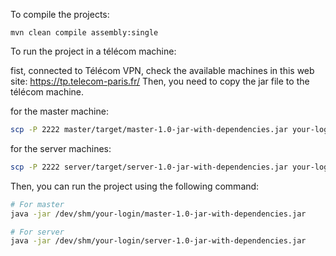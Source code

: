 To compile the projects:

```
mvn clean compile assembly:single
```

To run the project in a télécom machine:

fist, connected to Télécom VPN, check the available machines in this web site: https://tp.telecom-paris.fr/ 
Then, you need to copy the jar file to the télécom machine.


for the master machine:

```bash
scp -P 2222 master/target/master-1.0-jar-with-dependencies.jar your-login@telecom-machine /dev/shm/your-login
```

for the server machines:

```bash
scp -P 2222 server/target/server-1.0-jar-with-dependencies.jar your-login@telecom-machine /dev/shm/your-login
```

Then, you can run the project using the following command:

```bash
# For master
java -jar /dev/shm/your-login/master-1.0-jar-with-dependencies.jar

# For server
java -jar /dev/shm/your-login/server-1.0-jar-with-dependencies.jar
```
